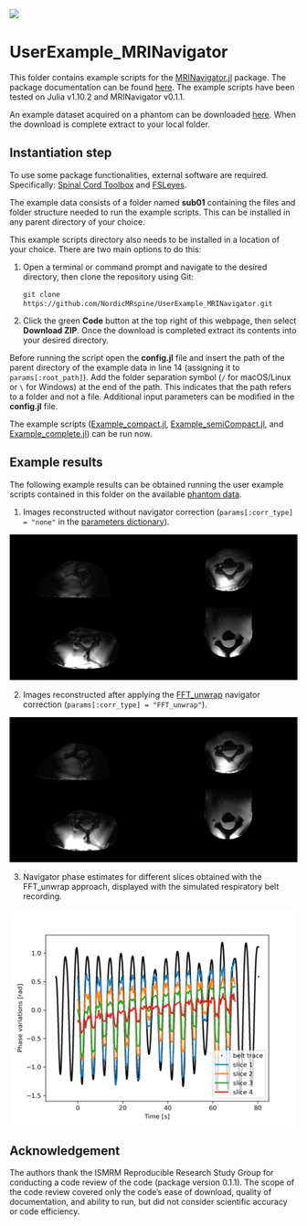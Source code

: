 [![](https://img.shields.io/badge/docs-latest-blue.svg)](https://NordicMRspine.github.io/MRINavigator.jl/dev)


# UserExample_MRINavigator
This folder contains example scripts for the [MRINavigator.jl](https://github.com/NordicMRspine/MRINavigator.jl) package. The package documentation can be found [here](https://NordicMRspine.github.io/MRINavigator.jl/dev). The example scripts have been tested on Julia v1.10.2 and MRINavigator v0.1.1.

An example dataset acquired on a phantom can be downloaded [here](https://doi.org/10.5281/zenodo.10731729). When the download is complete extract to your local folder.

## Instantiation step
To use some package functionalities, external software are required. Specifically: [Spinal Cord Toolbox](https://spinalcordtoolbox.com/stable/) and [FSLeyes](https://open.win.ox.ac.uk/pages/fsl/fsleyes/fsleyes/userdoc/install.html).

The example data consists of a folder named **sub01** containing the files and folder structure needed to run the example scripts. This can be installed in any parent directory of your choice.

This example scripts directory also needs to be installed in a location of your choice. There are two main options to do this:
1. Open a terminal or command prompt and navigate to the desired directory, then clone the repository using Git:
    ```
    git clone https://github.com/NordicMRspine/UserExample_MRINavigator.git
    ```
2. Click the green **Code** button at the top right of this webpage, then select **Download ZIP**. Once the download is completed extract its contents into your desired directory.

Before running the script open the **config.jl** file and insert the path of the parent directory of the example data in line 14 (assigning it to `params[:root_path]`). 
Add the folder separation symbol (`/` for macOS/Linux or `\` for Windows) at the end of the path. This indicates that the path refers to a folder and not a file.
Additional input parameters can be modified in the **config.jl** file.

The example scripts ([Example_compact.jl](https://github.com/NordicMRspine/UserExample_MRINavigator/blob/slice_echo_selection/Example_compact.jl), 
[Example_semiCompact.jl](https://github.com/NordicMRspine/UserExample_MRINavigator/blob/slice_echo_selection/Example_semiCompact.jl), and 
[Example_complete.jl](https://github.com/NordicMRspine/UserExample_MRINavigator/blob/slice_echo_selection/Example_complete.jl)) can be run now.

## Example results
The following example results can be obtained running the user example scripts contained in this folder on the available [phantom data](https://doi.org/10.5281/zenodo.10731729).
1. Images reconstructed without navigator correction (`params[:corr_type] = "none"` in the [parameters dictionary](https://nordicmrspine.github.io/MRINavigator.jl/dev/GettingStarted/#The-parameters-dictionary)).

![nocorr](./docs/nav_nocorr.png)

2. Images reconstructed after applying the [FFT_unwrap](https://nordicmrspine.github.io/MRINavigator.jl/dev/Pipelines/) navigator correction (`params[:corr_type] = "FFT_unwrap"`).

![corr](./docs/nav_corr.png)

3. Navigator phase estimates for different slices obtained with the FFT_unwrap approach, displayed with the simulated respiratory belt recording.

![nav](./docs/nav.png)

## Acknowledgement
The authors thank the ISMRM Reproducible Research Study Group for conducting a code review of the code (package version 0.1.1). The scope of the code review covered only the code’s ease of download, quality of documentation, and ability to run, but did not consider scientific accuracy or code efficiency.